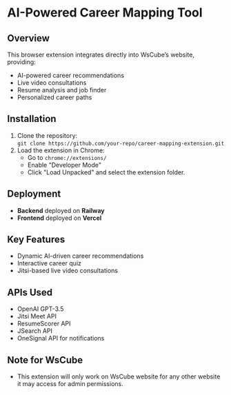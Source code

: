 # AI-Powered Career Mapping Tool

## Overview
This browser extension integrates directly into WsCube’s website, providing:
- AI-powered career recommendations
- Live video consultations
- Resume analysis and job finder
- Personalized career paths

## Installation
1. Clone the repository:  
   `git clone https://github.com/your-repo/career-mapping-extension.git`
2. Load the extension in Chrome:  
   - Go to `chrome://extensions/`
   - Enable "Developer Mode"
   - Click "Load Unpacked" and select the extension folder.

## Deployment
- **Backend** deployed on **Railway**  
- **Frontend** deployed on **Vercel**

## Key Features
- Dynamic AI-driven career recommendations
- Interactive career quiz
- Jitsi-based live video consultations

## APIs Used
- OpenAI GPT-3.5
- Jitsi Meet API
- ResumeScorer API
- JSearch API
- OneSignal API for notifications


## Note for WsCube
- This extension will only work on WsCube website for any other website it may access for admin permissions.
